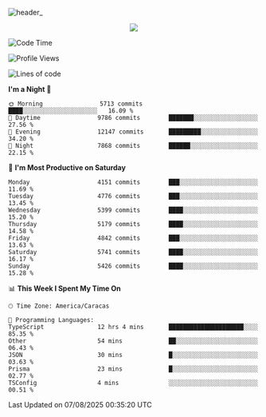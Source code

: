 ![header_](https://github.com/user-attachments/assets/4010d822-ccdc-4198-b608-18c773338d18)


<p align="center">
  <a href="http://www.github.com/thevacs">
    <img src="https://github-readme-streak-stats.herokuapp.com/?user=thevacs&stroke=ffffff&background=1c1917&ring=0891b2&fire=0891b2&currStreakNum=ffffff&currStreakLabel=0891b2&sideNums=ffffff&sideLabels=ffffff&dates=ffffff&hide_border=true" />
  </a>
</p>

<!--START_SECTION:waka-->
![Code Time](http://img.shields.io/badge/Code%20Time-3%2C617%20hrs%2059%20mins-blue)

![Profile Views](http://img.shields.io/badge/Profile%20Views-1-blue)

![Lines of code](https://img.shields.io/badge/From%20Hello%20World%20I%27ve%20Written-6.5%20million%20lines%20of%20code-blue)

**I'm a Night 🦉** 

```text
🌞 Morning                5713 commits        ████░░░░░░░░░░░░░░░░░░░░░   16.09 % 
🌆 Daytime                9786 commits        ███████░░░░░░░░░░░░░░░░░░   27.56 % 
🌃 Evening                12147 commits       █████████░░░░░░░░░░░░░░░░   34.20 % 
🌙 Night                  7868 commits        ██████░░░░░░░░░░░░░░░░░░░   22.15 % 
```
📅 **I'm Most Productive on Saturday** 

```text
Monday                   4151 commits        ███░░░░░░░░░░░░░░░░░░░░░░   11.69 % 
Tuesday                  4776 commits        ███░░░░░░░░░░░░░░░░░░░░░░   13.45 % 
Wednesday                5399 commits        ████░░░░░░░░░░░░░░░░░░░░░   15.20 % 
Thursday                 5179 commits        ████░░░░░░░░░░░░░░░░░░░░░   14.58 % 
Friday                   4842 commits        ███░░░░░░░░░░░░░░░░░░░░░░   13.63 % 
Saturday                 5741 commits        ████░░░░░░░░░░░░░░░░░░░░░   16.17 % 
Sunday                   5426 commits        ████░░░░░░░░░░░░░░░░░░░░░   15.28 % 
```


📊 **This Week I Spent My Time On** 

```text
🕑︎ Time Zone: America/Caracas

💬 Programming Languages: 
TypeScript               12 hrs 4 mins       █████████████████████░░░░   85.35 % 
Other                    54 mins             ██░░░░░░░░░░░░░░░░░░░░░░░   06.43 % 
JSON                     30 mins             █░░░░░░░░░░░░░░░░░░░░░░░░   03.63 % 
Prisma                   23 mins             █░░░░░░░░░░░░░░░░░░░░░░░░   02.77 % 
TSConfig                 4 mins              ░░░░░░░░░░░░░░░░░░░░░░░░░   00.51 % 
```


 Last Updated on 07/08/2025 00:35:20 UTC
<!--END_SECTION:waka-->
